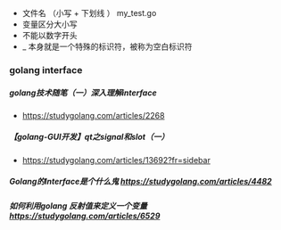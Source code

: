 * 文件名 （小写 + 下划线 ）   my_test.go
* 变量区分大小写
* 不能以数字开头
* _ 本身就是一个特殊的标识符，被称为空白标识符

### golang interface
##### golang技术随笔（一）深入理解interface
* https://studygolang.com/articles/2268
##### 【golang-GUI开发】qt之signal和slot（一）
* https://studygolang.com/articles/13692?fr=sidebar
##### Golang的Interface是个什么鬼 https://studygolang.com/articles/4482
##### 如何利用golang 反射值来定义一个变量 https://studygolang.com/articles/6529

